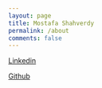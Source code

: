 ```yaml
---
layout: page
title: Mostafa Shahverdy
permalink: /about
comments: false
---
```

[Linkedin](https://www.linkedin.com/in/shahverd)

[Github](https://www.github.com/shahverd)
